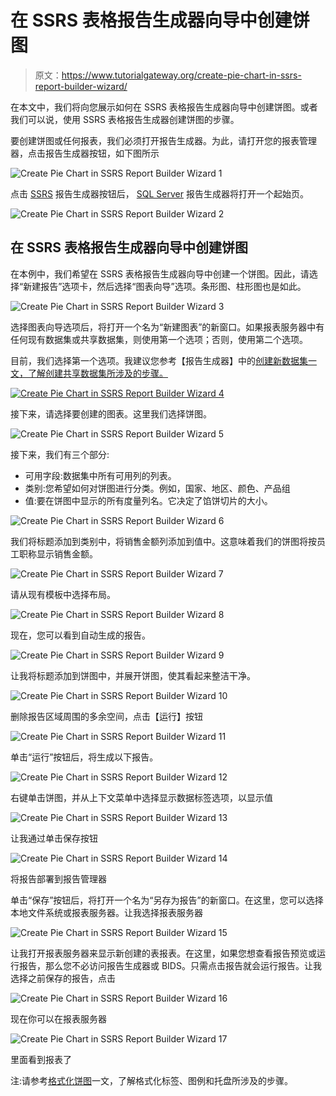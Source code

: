 # 在 SSRS 表格报告生成器向导中创建饼图

> 原文：<https://www.tutorialgateway.org/create-pie-chart-in-ssrs-report-builder-wizard/>

在本文中，我们将向您展示如何在 SSRS 表格报告生成器向导中创建饼图。或者我们可以说，使用 SSRS 表格报告生成器创建饼图的步骤。

要创建饼图或任何报表，我们必须打开报告生成器。为此，请打开您的报表管理器，点击报告生成器按钮，如下图所示

![Create Pie Chart in SSRS Report Builder Wizard 1](img/8e326e70e501dbffefa27596a3852988.png)

点击 [SSRS](https://www.tutorialgateway.org/ssrs/) 报告生成器按钮后， [SQL Server](https://www.tutorialgateway.org/sql/) 报告生成器将打开一个起始页。

![Create Pie Chart in SSRS Report Builder Wizard 2](img/90d1c705f829725461cdc9221bc71f61.png)

## 在 SSRS 表格报告生成器向导中创建饼图

在本例中，我们希望在 SSRS 表格报告生成器向导中创建一个饼图。因此，请选择“新建报告”选项卡，然后选择“图表向导”选项。条形图、柱形图也是如此。

![Create Pie Chart in SSRS Report Builder Wizard 3](img/e939e61d14eb8bba84998a9292dd6ce5.png)

选择图表向导选项后，将打开一个名为“新建图表”的新窗口。如果报表服务器中有任何现有数据集或共享数据集，则使用第一个选项；否则，使用第二个选项。

目前，我们选择第一个选项。我建议您参考【报告生成器】中的[创建新数据集一文，了解创建共享数据集所涉及的步骤。](https://www.tutorialgateway.org/create-a-new-dataset-using-ssrs-report-builder-wizard/)

[![Create Pie Chart in SSRS Report Builder Wizard 4](img/8a64a2e9d826962e0e8940e451162710.png)](https://www.tutorialgateway.org/create-a-new-dataset-using-ssrs-report-builder-wizard/)

接下来，请选择要创建的图表。这里我们选择饼图。

![Create Pie Chart in SSRS Report Builder Wizard 5](img/7d395f3698b8f43318fb47b29c87100b.png)

接下来，我们有三个部分:

*   可用字段:数据集中所有可用列的列表。
*   类别:您希望如何对饼图进行分类。例如，国家、地区、颜色、产品组
*   值:要在饼图中显示的所有度量列名。它决定了馅饼切片的大小。

![Create Pie Chart in SSRS Report Builder Wizard 6](img/75ddff7b619b66ef7530ffd13aaa8482.png)

我们将标题添加到类别中，将销售金额列添加到值中。这意味着我们的饼图将按员工职称显示销售金额。

![Create Pie Chart in SSRS Report Builder Wizard 7](img/e479e58f79457ad5bdc7d2f7efd3a65a.png)

请从现有模板中选择布局。

![Create Pie Chart in SSRS Report Builder Wizard 8](img/b91cbaa23a63839496bf3c9a2736dc80.png)

现在，您可以看到自动生成的报告。

![Create Pie Chart in SSRS Report Builder Wizard 9](img/f6e28e00cdf815b72bc27e4d8ea52b6d.png)

让我将标题添加到饼图中，并展开饼图，使其看起来整洁干净。

![Create Pie Chart in SSRS Report Builder Wizard 10](img/154a975fa1663a6ad3b0920a22b6c957.png)

删除报告区域周围的多余空间，点击【运行】按钮

![Create Pie Chart in SSRS Report Builder Wizard 11](img/f32060d10a49a72786adce35c4ce6853.png)

单击“运行”按钮后，将生成以下报告。

![Create Pie Chart in SSRS Report Builder Wizard 12](img/1095d4c634619156ed0024e71cc40fd7.png)

右键单击饼图，并从上下文菜单中选择显示数据标签选项，以显示值

![Create Pie Chart in SSRS Report Builder Wizard 13](img/0b117254c54249918f3cedd4fcf11182.png)

让我通过单击保存按钮

![Create Pie Chart in SSRS Report Builder Wizard 14](img/c10b58068de2b7324d2956b4f48a36d6.png)

将报告部署到报告管理器

单击“保存”按钮后，将打开一个名为“另存为报告”的新窗口。在这里，您可以选择本地文件系统或报表服务器。让我选择报表服务器

![Create Pie Chart in SSRS Report Builder Wizard 15](img/f733054d814c9871b174aba65932dc6d.png)

让我打开报表服务器来显示新创建的表报表。在这里，如果您想查看报告预览或运行报告，那么您不必访问报告生成器或 BIDS。只需点击报告就会运行报告。让我选择之前保存的报告，点击

![Create Pie Chart in SSRS Report Builder Wizard 16](img/b92a040ecb2e2e30cbe496706e361d40.png)

现在你可以在报表服务器

![Create Pie Chart in SSRS Report Builder Wizard 17](img/9526a20c6bf067487aa0ae5744c6aa26.png)

里面看到报表了

注:请参考[格式化饼图](https://www.tutorialgateway.org/formatting-pie-chart-in-ssrs/)一文，了解格式化标签、图例和托盘所涉及的步骤。